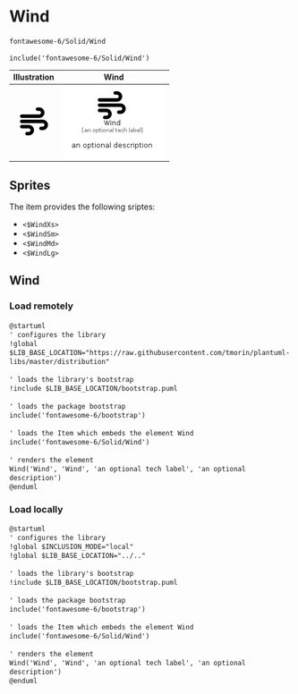 # Wind


```text
fontawesome-6/Solid/Wind
```

```text
include('fontawesome-6/Solid/Wind')
```



| Illustration | Wind |
| :---: | :---: |
| ![illustration for Illustration](../../fontawesome-6/Solid/Wind.png) | ![illustration for Wind](../../fontawesome-6/Solid/Wind.Local.png) |



## Sprites
The item provides the following sriptes:

- `<$WindXs>`
- `<$WindSm>`
- `<$WindMd>`
- `<$WindLg>`





## Wind

### Load remotely
```plantuml
@startuml
' configures the library
!global $LIB_BASE_LOCATION="https://raw.githubusercontent.com/tmorin/plantuml-libs/master/distribution"

' loads the library's bootstrap
!include $LIB_BASE_LOCATION/bootstrap.puml

' loads the package bootstrap
include('fontawesome-6/bootstrap')

' loads the Item which embeds the element Wind
include('fontawesome-6/Solid/Wind')

' renders the element
Wind('Wind', 'Wind', 'an optional tech label', 'an optional description')
@enduml
```

### Load locally
```plantuml
@startuml
' configures the library
!global $INCLUSION_MODE="local"
!global $LIB_BASE_LOCATION="../.."

' loads the library's bootstrap
!include $LIB_BASE_LOCATION/bootstrap.puml

' loads the package bootstrap
include('fontawesome-6/bootstrap')

' loads the Item which embeds the element Wind
include('fontawesome-6/Solid/Wind')

' renders the element
Wind('Wind', 'Wind', 'an optional tech label', 'an optional description')
@enduml
```

